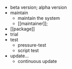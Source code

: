 - beta version; alpha version
- maintain
    - maintain the system
    - [[maintainer]];
- [[package]]
- trial
- test
    - pressure-test
    - script test
- update...
    - continuous update
